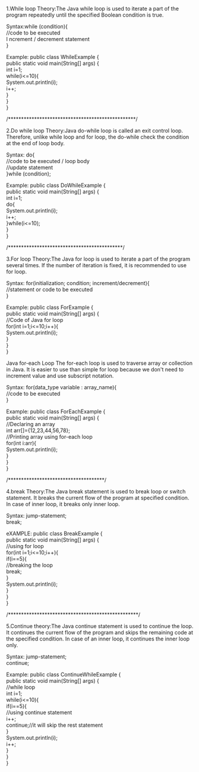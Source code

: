1.While loop
Theory:The Java while loop is used to iterate a part of the program repeatedly until the specified Boolean condition is true.

Syntax:while (condition){    
//code to be executed   
I ncrement / decrement statement  
}    

Example:
public class WhileExample {  
public static void main(String[] args) {  
    int i=1;  
    while(i<=10){  
        System.out.println(i);  
    i++;  
    }  
}  
}  

/*************************************************/

2.Do while loop
Theory:Java do-while loop is called an exit control loop. Therefore, unlike while loop and for loop, the do-while check the condition at the end of loop body.

Syntax:
do{    
//code to be executed / loop body  
//update statement   
}while (condition);   

Example:
public class DoWhileExample {    
public static void main(String[] args) {    
    int i=1;    
    do{    
        System.out.println(i);    
    i++;    
    }while(i<=10);    
}    
}   

/********************************************/

3.For loop 
Theory:The Java for loop is used to iterate a part of the program several times. If the number of iteration is fixed, it is recommended to use for loop.

Syntax:
for(initialization; condition; increment/decrement){    
//statement or code to be executed    
}

Example:
public class ForExample {  
public static void main(String[] args) {  
    //Code of Java for loop  
    for(int i=1;i<=10;i++){  
        System.out.println(i);  
    }  
}  
}  

Java for-each Loop
The for-each loop is used to traverse array or collection in Java. It is easier to use than simple for loop because we don't need to increment value and use subscript notation.

Syntax:
for(data_type variable : array_name){    
//code to be executed    
}    

Example:
public class ForEachExample {  
public static void main(String[] args) {  
    //Declaring an array  
    int arr[]={12,23,44,56,78};  
    //Printing array using for-each loop  
    for(int i:arr){  
        System.out.println(i);  
    }  
}  
}  

/*************************************/

4.break
Theory:The Java break statement is used to break loop or switch statement. It breaks the current flow of the program at specified condition. In case of inner loop, it breaks only inner loop.
  
Syntax:
jump-statement;    
break;   

eXAMPLE:
public class BreakExample {  
public static void main(String[] args) {  
    //using for loop  
    for(int i=1;i<=10;i++){  
        if(i==5){  
            //breaking the loop  
            break;  
        }  
        System.out.println(i);  
    }  
}  
}  

/**************************************************/

5.Continue
theory:The Java continue statement is used to continue the loop. It continues the current flow of the program and skips the remaining code at the specified condition. In case of an inner loop, it continues the inner loop only.

Syntax:
jump-statement;    
continue;   

Example:
public class ContinueWhileExample {  
public static void main(String[] args) {  
    //while loop  
    int i=1;  
    while(i<=10){  
        if(i==5){  
            //using continue statement  
            i++;  
            continue;//it will skip the rest statement  
        }  
        System.out.println(i);  
        i++;  
    }  
}  
}  




